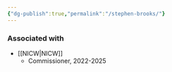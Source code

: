 ```yaml
---
{"dg-publish":true,"permalink":"/stephen-brooks/"}
---
```


### Associated with
- [[NICW\|NICW]]
	- Commissioner, 2022-2025